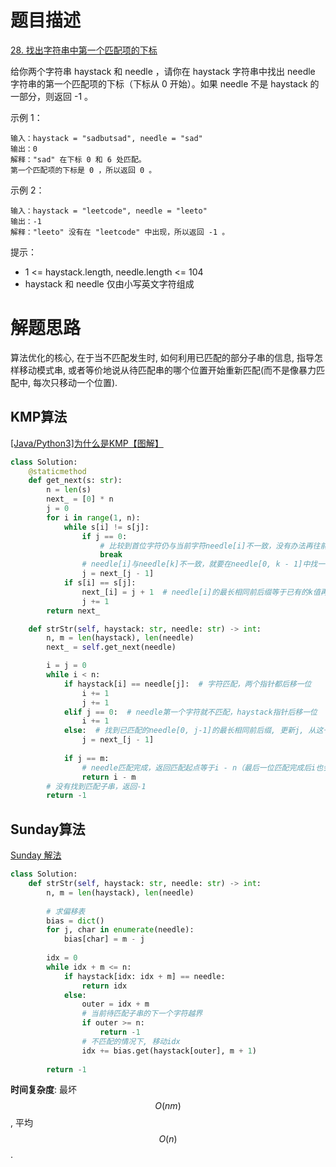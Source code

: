 # 题目描述

[28. 找出字符串中第一个匹配项的下标](https://leetcode.cn/problems/find-the-index-of-the-first-occurrence-in-a-string/)

给你两个字符串 haystack 和 needle ，请你在 haystack 字符串中找出 needle 字符串的第一个匹配项的下标（下标从 0 开始）。如果 needle 不是 haystack 的一部分，则返回  -1 。

示例 1：
```
输入：haystack = "sadbutsad", needle = "sad"
输出：0
解释："sad" 在下标 0 和 6 处匹配。
第一个匹配项的下标是 0 ，所以返回 0 。
```

示例 2：
```
输入：haystack = "leetcode", needle = "leeto"
输出：-1
解释："leeto" 没有在 "leetcode" 中出现，所以返回 -1 。
```

提示：

- 1 <= haystack.length, needle.length <= 104
- haystack 和 needle 仅由小写英文字符组成

# 解题思路

算法优化的核心, 在于当不匹配发生时, 如何利用已匹配的部分子串的信息, 指导怎样移动模式串, 或者等价地说从待匹配串的哪个位置开始重新匹配(而不是像暴力匹配中, 每次只移动一个位置).

## KMP算法

[[Java/Python3]为什么是KMP【图解】](https://leetcode.cn/problems/find-the-index-of-the-first-occurrence-in-a-string/solutions/2335848/javapython3wei-shi-yao-shi-kmptu-jie-by-p2d4b/)

```python
class Solution:
    @staticmethod
    def get_next(s: str):
        n = len(s)
        next_ = [0] * n
        j = 0
        for i in range(1, n):
            while s[i] != s[j]:
                if j == 0:
                    # 比较到首位字符仍与当前字符needle[i]不一致，没有办法再往前找字符了。即needle[0,i]没有相同前后缀，next[i] = 0
                    break
                # needle[i]与needle[k]不一致，就要在needle[0, k - 1]中找一个更短的相同前后缀，即更新k = next[k - 1]
                j = next_[j - 1]
            if s[i] == s[j]:
                next_[i] = j + 1  # needle[i]的最长相同前后缀等于已有的k值再加1
                j += 1
        return next_

    def strStr(self, haystack: str, needle: str) -> int:
        n, m = len(haystack), len(needle)
        next_ = self.get_next(needle)

        i = j = 0
        while i < n:
            if haystack[i] == needle[j]:  # 字符匹配，两个指针都后移一位
                i += 1
                j += 1
            elif j == 0:  # needle第一个字符就不匹配，haystack指针后移一位
                i += 1
            else:  # 找到已匹配的needle[0, j-1]的最长相同前后缀, 更新j, 从这一位开始比较
                j = next_[j - 1]
            
            if j == m:
                # needle匹配完成，返回匹配起点等于i - n（最后一位匹配完成后i也会后移一位，即匹配区间为[i - n, i - 1]长度为n）
                return i - m
        # 没有找到匹配子串，返回-1
        return -1
```

## Sunday算法

[Sunday 解法](https://leetcode.cn/problems/find-the-index-of-the-first-occurrence-in-a-string/solutions/32675/python3-sundayjie-fa-9996-by-tes/)

```python
class Solution:
    def strStr(self, haystack: str, needle: str) -> int:
        n, m = len(haystack), len(needle)
        
        # 求偏移表
        bias = dict()
        for j, char in enumerate(needle):
            bias[char] = m - j
        
        idx = 0
        while idx + m <= n:
            if haystack[idx: idx + m] == needle:
                return idx
            else:
                outer = idx + m
                # 当前待匹配子串的下一个字符越界
                if outer >= n:
                    return -1
                # 不匹配的情况下, 移动idx
                idx += bias.get(haystack[outer], m + 1)
        
        return -1
```

**时间复杂度**: 最坏 $$O(nm)$$, 平均 $$O(n)$$ .
